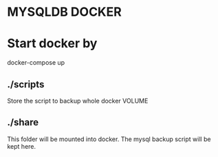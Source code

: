 # MYSQLDB DOCKER

# Start docker by
docker-compose up

## ./scripts
Store the script to backup whole docker VOLUME

## ./share
This folder will be mounted into docker.
The mysql backup script will be kept here.

